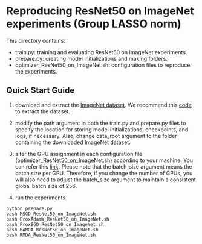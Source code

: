 # Reproducing ResNet50 on ImageNet experiments (Group LASSO norm)

This directory contains:
 - train.py: training and evaluating ResNet50 on ImageNet experiments. 
 - prepare.py: creating model initializations and making folders.
 - optimizer_ResNet50_on_ImageNet.sh: configuration files to reproduce the experiments.

## Quick Start Guide
1. download and extract the [ImageNet dataset](https://www.image-net.org/challenges/LSVRC/2012/index.php). We recommend this [code](https://github.com/pytorch/examples/blob/main/imagenet/extract_ILSVRC.sh) to extract the dataset.

2. modify the path argument in both the train.py and prepare.py files to specify the location for storing model initializations, checkpoints, and logs, if necessary. Also, change data_root argument to the folder containing the downloaded ImageNet dataset.

3. alter the GPU assignment in each configuration file (optimizer_ResNet50_on_ImageNet.sh) according to your machine. You can refer this [link](https://horovod.readthedocs.io/en/latest/running_include.html). Please note that the batch_size argument means the batch size per GPU. Therefore, if you change the number of GPUs, you will also need to adjust the batch_size argument to maintain a consistent global batch size of 256.

4. run the experiments

```
python prepare.py
bash MSGD_ResNet50_on_ImageNet.sh
bash ProxAdamW_ResNet50_on_ImageNet.sh
bash ProxSGD_ResNet50_on_ImageNet.sh
bash RAMDA_ResNet50_on_ImageNet.sh
bash RMDA_ResNet50_on_ImageNet.sh
``` 